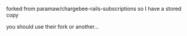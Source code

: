 forked from paramaw/chargebee-rails-subscriptions so I have a stored copy

you should use their fork or another...
